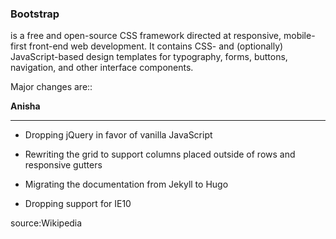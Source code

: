### Bootstrap 
is a free and open-source CSS framework directed at responsive, mobile-first front-end web development. It contains CSS- and (optionally) JavaScript-based design templates for typography, forms, buttons, navigation, and other interface components.
Major changes are::
**Anisha**
-----------
- Dropping jQuery in favor of vanilla JavaScript

- Rewriting the grid to support columns placed outside of rows and responsive gutters

- Migrating the documentation from Jekyll to Hugo

- Dropping support for IE10



source:Wikipedia